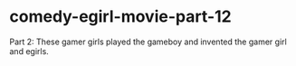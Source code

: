 # comedy-egirl-movie-part-12
 Part 2: These gamer girls played the gameboy and invented the gamer girl and egirls.
